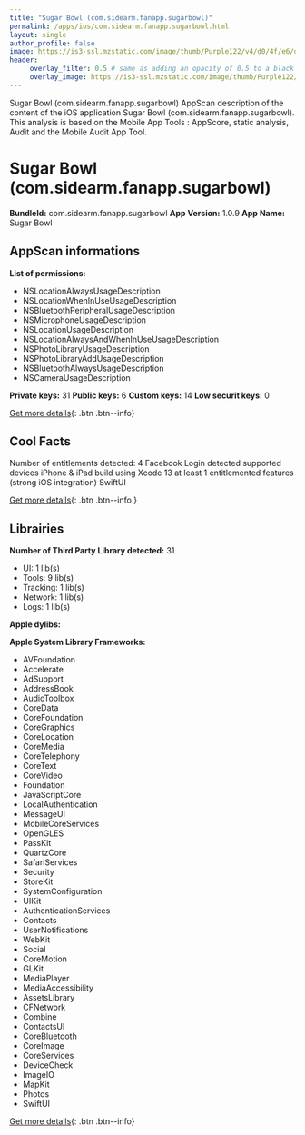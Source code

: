 ```yaml
---
title: "Sugar Bowl (com.sidearm.fanapp.sugarbowl)"
permalink: /apps/ios/com.sidearm.fanapp.sugarbowl.html
layout: single
author_profile: false
image: https://is3-ssl.mzstatic.com/image/thumb/Purple122/v4/d0/4f/e6/d04fe663-06f8-6c76-51ab-dad52b989513/AppIcon-1x_U007emarketing-0-10-0-0-85-220.png/512x512bb.jpg
header: 
     overlay_filter: 0.5 # same as adding an opacity of 0.5 to a black background
     overlay_image: https://is3-ssl.mzstatic.com/image/thumb/Purple122/v4/d0/4f/e6/d04fe663-06f8-6c76-51ab-dad52b989513/AppIcon-1x_U007emarketing-0-10-0-0-85-220.png/512x512bb.jpg
---
```

Sugar Bowl (com.sidearm.fanapp.sugarbowl) AppScan description of the content of the iOS application Sugar Bowl (com.sidearm.fanapp.sugarbowl). This analysis is based on the Mobile App Tools : AppScore, static analysis, Audit and the Mobile Audit App Tool.

# Sugar Bowl (com.sidearm.fanapp.sugarbowl)

**BundleId:** com.sidearm.fanapp.sugarbowl
**App Version:** 1.0.9
**App Name:** Sugar Bowl


## AppScan informations 

**List of permissions:** 
- NSLocationAlwaysUsageDescription
- NSLocationWhenInUseUsageDescription
- NSBluetoothPeripheralUsageDescription
- NSMicrophoneUsageDescription
- NSLocationUsageDescription
- NSLocationAlwaysAndWhenInUseUsageDescription
- NSPhotoLibraryUsageDescription
- NSPhotoLibraryAddUsageDescription
- NSBluetoothAlwaysUsageDescription
- NSCameraUsageDescription
  
  
**Private keys:** 31
**Public keys:** 6
**Custom keys:** 14
**Low securit keys:** 0
  
[Get more details](/pricing.html){: .btn .btn--info}

## Cool Facts

Number of entitlements detected: 4
Facebook Login detected
supported devices iPhone & iPad
build using Xcode 13
at least 1 entitlemented features (strong iOS integration)
SwiftUI
  
[Get more details](/pricing.html){: .btn .btn--info }

## Librairies 
**Number of Third Party Library detected:** 31
- UI: 1 lib(s)
- Tools: 9 lib(s)
- Tracking: 1 lib(s)
- Network: 1 lib(s)
- Logs: 1 lib(s)


**Apple dylibs:**


**Apple System Library Frameworks:**
- AVFoundation
- Accelerate
- AdSupport
- AddressBook
- AudioToolbox
- CoreData
- CoreFoundation
- CoreGraphics
- CoreLocation
- CoreMedia
- CoreTelephony
- CoreText
- CoreVideo
- Foundation
- JavaScriptCore
- LocalAuthentication
- MessageUI
- MobileCoreServices
- OpenGLES
- PassKit
- QuartzCore
- SafariServices
- Security
- StoreKit
- SystemConfiguration
- UIKit
- AuthenticationServices
- Contacts
- UserNotifications
- WebKit
- Social
- CoreMotion
- GLKit
- MediaPlayer
- MediaAccessibility
- AssetsLibrary
- CFNetwork
- Combine
- ContactsUI
- CoreBluetooth
- CoreImage
- CoreServices
- DeviceCheck
- ImageIO
- MapKit
- Photos
- SwiftUI


  
[Get more details](/pricing.html){: .btn .btn--info}

